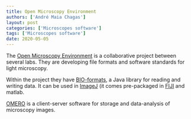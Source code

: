 ```yaml
---
title: Open Microscopy Environment
authors: ['André Maia Chagas']
layout: post
categories: ['Microscopes software']
tags: ['Microscopes software']
date: 2020-05-05
---
```


The [Open Microscopy Environment](https://www.openmicroscopy.org/site) is a collaborative project between several labs. They are developing file formats and software standards for light microscopy.

Within the project they have [BIO-formats](https://www.openmicroscopy.org/site/products/bio-formats), a Java library for reading and writing data. It can be used in [ImageJ](https://imagej.nih.gov/ij/) (it comes pre-packaged in [FIJI](https://fiji.sc/) and matlab.

[OMERO](https://www.openmicroscopy.org/site/products/omero) is a client-server software for storage and data-analysis of microscopy images.

